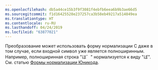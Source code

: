 ```yaml
---
ms.openlocfilehash: db5a44ce15b3f9f3081f4ebfb6eea6b9b3ae66d5
ms.sourcegitcommit: f1d16425528e237257ca3b58eb49217a514849ea
ms.translationtype: HT
ms.contentlocale: ru-RU
ms.lasthandoff: 04/24/2019
ms.locfileid: "63877021"
---
```

Преобразование может использовать форму нормализации C даже в том случае, если входной символ уже является полноширинным. Например, полноширинная строка "は゛" нормализуется к виду "ば". См. статью [Формы нормализации Юникода](https://unicode.org/reports/tr15).
